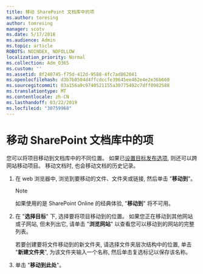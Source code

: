 ```yaml
---
title: 移动 SharePoint 文档库中的项
ms.author: toresing
author: tomresing
manager: scotv
ms.date: 5/17/2018
ms.audience: Admin
ms.topic: article
ROBOTS: NOINDEX, NOFOLLOW
localization_priority: Normal
ms.collection: Adm_O365
ms.custom: ''
ms.assetid: 8f240745-f75d-412d-9588-4fc7ad862041
ms.openlocfilehash: d3b7b8504d4ffcdccfe39645ee462e4e2e36b660
ms.sourcegitcommit: 03a156a9c9740521155a30775492c7dff0982588
ms.translationtype: MT
ms.contentlocale: zh-CN
ms.lasthandoff: 03/22/2019
ms.locfileid: "30759968"
---
```

# <a name="move-items-in-a-sharepoint-document-library"></a>移动 SharePoint 文档库中的项

您可以将项目移动到文档库中的不同位置。 如果已[设置目标发布选项](https://go.microsoft.com/fwlink/?linkid=622980), 则还可以跨网站移动项目。 移动文档时, 也会移动文档的历史记录。
  
1. 在 web 浏览器中, 浏览到要移动的文件、文件夹或链接, 然后单击 "**移动到**"。
    
    > [!NOTE]
    > 如果使用的是 SharePoint Online 的经典体验, "**移动到**" 将不可用。 
  
2. 在 "**选择目标**" 下, 选择要将项目移动到的位置。 如果您正在移动到其他网站或子网站, 但未列出它, 请单击 "**浏览网站**" 以查看您可以移动到的网站的完整列表。 
    
    若要创建要将文件移动到的新文件夹, 请选择文件夹层次结构中的位置, 单击 "**新建文件夹**", 为该文件夹输入一个名称, 然后单击复选标记以保存该名称。
    
3. 单击 "**移动到此处**"。
    

